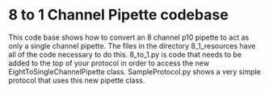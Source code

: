 # 8 to 1 Channel Pipette codebase

This code base shows how to convert an 8 channel p10 pipette to act as only a 
single channel pipette. The files in the directory 8_1_resources have all of the 
code necessary to do this. 8_to_1.py is code that needs to be added to the top 
of your protocol in order to access the new EightToSingleChannelPipette class.
SampleProtocol.py shows a very simple protocol that uses this new pipette class.